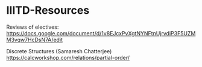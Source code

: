 # IIITD-Resources
Reviews of electives: https://docs.google.com/document/d/1v8EJcxPvXgtNYNFtnUjrvdiP3F5UZMM3vqw7HcDsN7A/edit



Discrete Structures (Samaresh Chatterjee)
https://calcworkshop.com/relations/partial-order/
